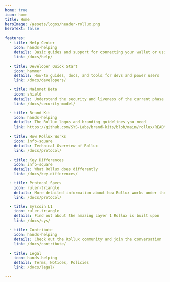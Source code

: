 ```yaml
---
home: true
icon: home
title: Home
heroImage: /assets/logos/header-rollux.png
heroText: false

features:
  - title: Help Center
    icon: hands-helping
    details: Basic guides and support for connecting your wallet or using dapps
    link: /docs/help/

  - title: Developer Quick Start
    icon: hammer
    details: How-to guides, docs, and tools for devs and power users
    link: /docs/developers/

  - title: Mainnet Beta
    icon: shield
    details: Understand the security and liveness of the current phase of Rollux 
    link: /docs/security-model/

  - title: Brand Kit
    icon: hands-helping
    details: The Rollux logos and branding guidelines you need
    link: https://github.com/SYS-Labs/brand-kits/blob/main/rollux/README.md
    
  - title: How Rollux Works 
    icon: info-square 
    details: Technical Overview of Rollux
    link: /docs/protocol/

  - title: Key Differences 
    icon: info-square 
    details: What Rollux does differently
    link: /docs/key-differences/

  - title: Protocol Specs
    icon: ruler-triangle
    details: More detailed information about how Rollux works under the hood
    link: /docs/protocol/

  - title: Syscoin L1
    icon: ruler-triangle
    details: Find out about the amazing Layer 1 Rollux is built upon
    link: /docs/sys/

  - title: Contribute
    icon: hands-helping
    details: Check out the Rollux community and join the conversation
    link: /docs/contribute/

  - title: Legal
    icon: hands-helping
    details: Terms, Notices, Policies
    link: /docs/legal/

---
```

